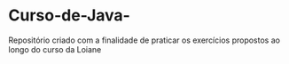 # Curso-de-Java-
Repositório criado com a finalidade de praticar os exercícios propostos ao longo do curso da Loiane
